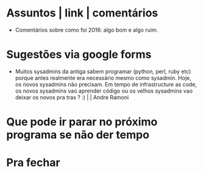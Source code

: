 Assuntos | link | comentários
=============================
 * Comentários sobre como foi 2016: algo bom e algo ruim.

Sugestões via google forms
==========================
 * Muitos sysadmins da antiga sabem programar (python, perl, ruby etc) porque antes realmente era necessário mesmo como sysadmin. Hoje, os novos sysadmins não precisam. Em tempo de infrastructure as code, os novos sysadmins vao aprender código ou os velhos sysadmins vao deixar os novos pra tras ? :) | | Andre Ramoni

Que pode ir parar no próximo programa se não der tempo
=======================================================

Pra fechar
==========


